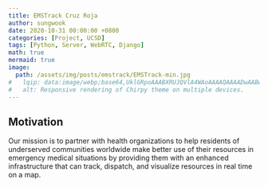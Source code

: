 ```yaml
---
title: EMSTrack Cruz Roja
author: sungwook
date: 2020-10-31 00:00:00 +0800
categories: [Project, UCSD]
tags: [Python, Server, WebRTC, Django]
math: true
mermaid: true
image:
  path: /assets/img/posts/emstrack/EMSTrack-min.jpg
#   lqip: data:image/webp;base64,UklGRpoAAABXRUJQVlA4WAoAAAAQAAAADwAABwAAQUxQSDIAAAARL0AmbZurmr57yyIiqE8oiG0bejIYEQTgqiDA9vqnsUSI6H+oAERp2HZ65qP/VIAWAFZQOCBCAAAA8AEAnQEqEAAIAAVAfCWkAALp8sF8rgRgAP7o9FDvMCkMde9PK7euH5M1m6VWoDXf2FkP3BqV0ZYbO6NA/VFIAAAA
#   alt: Responsive rendering of Chirpy theme on multiple devices.
---
```


## Motivation

Our mission is to partner with health organizations to help residents of underserved communities worldwide make better use of their resources in emergency medical situations by providing them with an enhanced infrastructure that can track, dispatch, and visualize resources in real time on a map.
## 